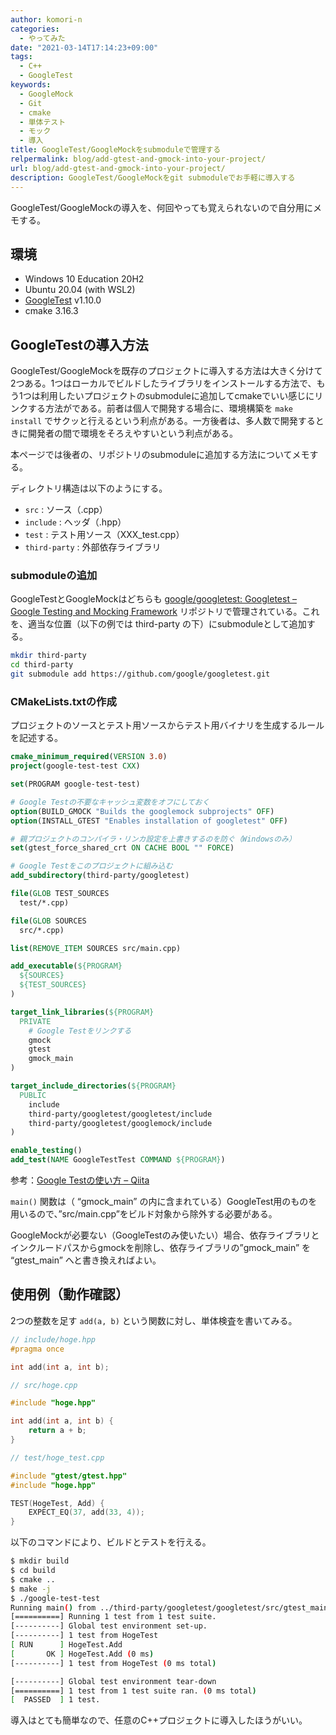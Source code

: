 ```yaml
---
author: komori-n
categories:
  - やってみた
date: "2021-03-14T17:14:23+09:00"
tags:
  - C++
  - GoogleTest
keywords:
  - GoogleMock
  - Git
  - cmake
  - 単体テスト
  - モック
  - 導入
title: GoogleTest/GoogleMockをsubmoduleで管理する
relpermalink: blog/add-gtest-and-gmock-into-your-project/
url: blog/add-gtest-and-gmock-into-your-project/
description: GoogleTest/GoogleMockをgit submoduleでお手軽に導入する
---
```


GoogleTest/GoogleMockの導入を、何回やっても覚えられないので自分用にメモする。

## 環境

- Windows 10 Education 20H2
- Ubuntu 20.04 (with WSL2)
- [GoogleTest](https://github.com/google/googletest) v1.10.0
- cmake 3.16.3

## GoogleTestの導入方法

GoogleTest/GoogleMockを既存のプロジェクトに導入する方法は大きく分けて2つある。1つはローカルでビルドしたライブラリをインストールする方法で、もう1つは利用したいプロジェクトのsubmoduleに追加してcmakeでいい感じにリンクする方法がである。前者は個人で開発する場合に、環境構築を `make install` でサクッと行えるという利点がある。一方後者は、多人数で開発するときに開発者の間で環境をそろえやすいという利点がある。

本ページでは後者の、リポジトリのsubmoduleに追加する方法についてメモする。

ディレクトリ構造は以下のようにする。

- `src` : ソース（.cpp）
- `include` : ヘッダ（.hpp）
- `test` : テスト用ソース（XXX_test.cpp）
- `third-party` : 外部依存ライブラリ

### submoduleの追加

GoogleTestとGoogleMockはどちらも [google/googletest: Googletest – Google Testing and Mocking Framework](https://github.com/google/googletest) リポジトリで管理されている。これを、適当な位置（以下の例では third-party の下）にsubmoduleとして追加する。

```sh
mkdir third-party
cd third-party
git submodule add https://github.com/google/googletest.git
```

### CMakeLists.txtの作成

プロジェクトのソースとテスト用ソースからテスト用バイナリを生成するルールを記述する。

```cmake
cmake_minimum_required(VERSION 3.0)
project(google-test-test CXX)

set(PROGRAM google-test-test)

# Google Testの不要なキャッシュ変数をオフにしておく
option(BUILD_GMOCK "Builds the googlemock subprojects" OFF)
option(INSTALL_GTEST "Enables installation of googletest" OFF)

# 親プロジェクトのコンパイラ・リンカ設定を上書きするのを防ぐ（Windowsのみ）
set(gtest_force_shared_crt ON CACHE BOOL "" FORCE)

# Google Testをこのプロジェクトに組み込む
add_subdirectory(third-party/googletest)

file(GLOB TEST_SOURCES
  test/*.cpp)

file(GLOB SOURCES
  src/*.cpp)

list(REMOVE_ITEM SOURCES src/main.cpp)

add_executable(${PROGRAM}
  ${SOURCES}
  ${TEST_SOURCES}
)

target_link_libraries(${PROGRAM}
  PRIVATE
    # Google Testをリンクする
    gmock
    gtest
    gmock_main
)

target_include_directories(${PROGRAM}
  PUBLIC
    include
    third-party/googletest/googletest/include
    third-party/googletest/googlemock/include
)

enable_testing()
add_test(NAME GoogleTestTest COMMAND ${PROGRAM})
```

参考：[Google Testの使い方 – Qiita](https://qiita.com/shohirose/items/30e39949d8bf990b0462)

`main()` 関数は（ “gmock_main” の内に含まれている）GoogleTest用のものを用いるので、”src/main.cpp”をビルド対象から除外する必要がある。

GoogleMockが必要ない（GoogleTestのみ使いたい）場合、依存ライブラリとインクルードパスからgmockを削除し、依存ライブラリの”gmock_main” を “gtest_main” へと書き換えればよい。

## 使用例（動作確認）

2つの整数を足す `add(a, b)` という関数に対し、単体検査を書いてみる。

```cpp
// include/hoge.hpp
#pragma once

int add(int a, int b);
```

```cpp
// src/hoge.cpp

#include "hoge.hpp"

int add(int a, int b) {
    return a + b;
}
```

```cpp
// test/hoge_test.cpp

#include "gtest/gtest.hpp"
#include "hoge.hpp"

TEST(HogeTest, Add) {
    EXPECT_EQ(37, add(33, 4));
}
```

以下のコマンドにより、ビルドとテストを行える。

```sh
$ mkdir build
$ cd build
$ cmake ..
$ make -j
$ ./google-test-test
Running main() from ../third-party/googletest/googletest/src/gtest_main.cc
[==========] Running 1 test from 1 test suite.
[----------] Global test environment set-up.
[----------] 1 test from HogeTest
[ RUN      ] HogeTest.Add
[       OK ] HogeTest.Add (0 ms)
[----------] 1 test from HogeTest (0 ms total)

[----------] Global test environment tear-down
[==========] 1 test from 1 test suite ran. (0 ms total)
[  PASSED  ] 1 test.
```

導入はとても簡単なので、任意のC++プロジェクトに導入したほうがいい。

